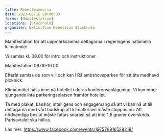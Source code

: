 ```yaml
---
title: Rebellmammorna
date: 2023-06-16 08:00:00
forms: [Manifestation]
locations: [Stockholm]
organizer: Extinction Rebellion Stockholm
---
```

Manifestation för att uppmärksamma deltagarna i regeringens nationella klimatmöte. 

Vi samlas kl. 08.00 för intro och instruktioner

Manifestation 09.00-10.00 

Efteråt samlas de som vill och kan i Rålambshovsparken för att äta medhavd picknick. 

Klimatmötet hålls inne på hotellet i deras konferensanläggning. Vi komnmer sjungande inta parkeringsplatsen framför hotellet. 

Ta med plakat, känslor, intelligens och engagemang så att vi kan nå ut till deltagarna med vårt budskap att klimatkrisen måste stoppas nu. Att nödvändiga beslut måste fattas snarast så att inte 1,5 grader överskrids. Parisavtalet ska hållas.

Läs mer: https://www.facebook.com/events/197578916529218/
